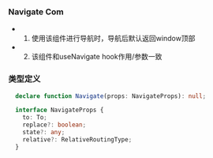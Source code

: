 ### Navigate Com
  - 1. 使用该组件进行导航时，导航后默认返回window顶部
  - 2. 该组件和useNavigate hook作用/参数一致

### 类型定义
  ```ts
    declare function Navigate(props: NavigateProps): null;

    interface NavigateProps {
      to: To;
      replace?: boolean;
      state?: any;
      relative?: RelativeRoutingType;
    }
  ```
